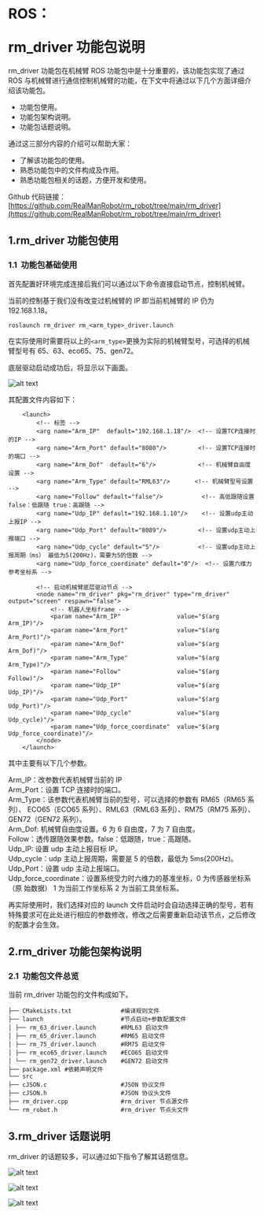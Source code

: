 # <p class="hidden">ROS：</p>rm_driver 功能包说明

rm_driver 功能包在机械臂 ROS 功能包中是十分重要的，该功能包实现了通过 ROS 与机械臂进行通信控制机械臂的功能，在下文中将通过以下几个方面详细介绍该功能包。

- 功能包使用。
- 功能包架构说明。
- 功能包话题说明。

通过这三部分内容的介绍可以帮助大家：

- 了解该功能包的使用。
- 熟悉功能包中的文件构成及作用。
- 熟悉功能包相关的话题，方便开发和使用。

Github 代码链接：[https://github.com/RealManRobot/rm_robot/tree/main/rm_driver](https://github.com/RealManRobot/rm_robot/tree/main/rm_driver)

## 1.rm_driver 功能包使用

### 1.1  功能包基础使用

首先配置好环境完成连接后我们可以通过以下命令直接启动节点，控制机械臂。

当前的控制基于我们没有改变过机械臂的 IP 即当前机械臂的 IP 仍为 192.168.1.18。

```
roslaunch rm_driver rm_<arm_type>_driver.launch
```

在实际使用时需要将以上的`<arm_type>`更换为实际的机械臂型号，可选择的机械臂型号有 65、63、eco65、75、gen72。

底层驱动启动成功后，将显示以下画面。

![alt text](image.png)

其配置文件内容如下：

```
    <launch>
        <!-- 标签 -->
        <arg name="Arm_IP"  default="192.168.1.18"/>  <!-- 设置TCP连接时的IP -->
        <arg name="Arm_Port" default="8080"/>         <!-- 设置TCP连接时的端口 -->
        <arg name="Arm_Dof"  default="6"/>            <!-- 机械臂自由度设置 -->
        <arg name="Arm_Type" default="RML63"/>       <!-- 机械臂型号设置 -->
        <arg name="Follow" default="false"/>           <!-- 高低跟随设置 false：低跟随 true：高跟随 -->
        <arg name="Udp_IP" default="192.168.1.10"/>    <!-- 设置udp主动上报IP -->
        <arg name="Udp_Port" default="8089"/>         <!-- 设置udp主动上报端口 -->
        <arg name="Udp_cycle" default="5"/>           <!-- 设置udp主动上报周期（ms） 最低为5(200Hz)，需要为5的倍数 -->
        <arg name="Udp_force_coordinate" default="0"/>  <!-- 设置六维力参考坐标系 -->

        <!-- 启动机械臂底层驱动节点 -->
        <node name="rm_driver" pkg="rm_driver" type="rm_driver" output="screen" respawn="false">
            <!-- 机器人坐标frame -->
            <param name="Arm_IP"                value="$(arg Arm_IP)"/>
            <param name="Arm_Port"              value="$(arg Arm_Port)"/>
            <param name="Arm_Dof"               value="$(arg Arm_Dof)"/>
            <param name="Arm_Type"              value="$(arg Arm_Type)"/>
            <param name="Follow"                value="$(arg Follow)"/>
            <param name="Udp_IP"                value="$(arg Udp_IP)"/>
            <param name="Udp_Port"              value="$(arg Udp_Port)"/>
            <param name="Udp_cycle"             value="$(arg Udp_cycle)"/>
            <param name="Udp_force_coordinate"  value="$(arg Udp_force_coordinate)"/>
        </node>
    </launch>
```

其中主要有以下几个参数。

Arm_IP：改参数代表机械臂当前的 IP<br>
Arm_Port：设置 TCP 连接时的端口。<br>
Arm_Type：该参数代表机械臂当前的型号，可以选择的参数有 RM65（RM65 系列）、 ECO65（ECO65 系列）、RML63（RML63 系列）、RM75（RM75 系列）、GEN72（GEN72 系列）。<br>
Arm_Dof: 机械臂自由度设置。6 为 6 自由度，7 为 7 自由度。<br>
Follow：透传跟随效果参数。false：低跟随，true：高跟随。<br>
Udp_IP: 设置 udp 主动上报目标 IP。<br>
Udp_cycle：udp 主动上报周期，需要是 5 的倍数，最低为 5ms(200Hz)。 <br>
Udp_Port：设置 udp 主动上报端口。<br>
Udp_force_coordinate：设置系统受力时六维力的基准坐标，0 为传感器坐标系（原 始数据） 1 为当前工作坐标系 2 为当前工具坐标系。

再实际使用时，我们选择对应的 launch 文件启动时会自动选择正确的型号，若有特殊要求可在此处进行相应的参数修改，修改之后需要重新启动该节点，之后修改的配置才会生效。

## 2.rm_driver 功能包架构说明

### 2.1  功能包文件总览

当前 rm_driver 功能包的文件构成如下。

```
├── CMakeLists.txt              #编译规则文件
├── launch                      #节点启动+参数配置文件
│ ├── rm_63_driver.launch       #RML63 启动文件
│ ├── rm_65_driver.launch       #RM65 启动文件
│ ├── rm_75_driver.launch       #RM75 启动文件
│ ├── rm_eco65_driver.launch    #ECO65 启动文件
│ └── rm_gen72_driver.launch    #GEN72 启动文件
├── package.xml #依赖声明文件
└── src
├── cJSON.c                     #JSON 协议文件
├── cJSON.h                     #JSON 协议头文件
├── rm_driver.cpp               #rm_driver 节点源文件
└── rm_robot.h                  #rm_driver 节点头文件
```

## 3.rm_driver 话题说明

rm_driver 的话题较多，可以通过如下指令了解其话题信息。

![alt text](image-1.png)

![alt text](image-2.png)

![alt text](image-3.png)
